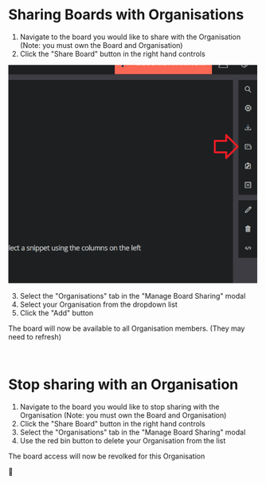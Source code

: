 # Sharing Boards with Organisations

1. Navigate to the board you would like to share with the Organisation (Note: you must own the Board and Organisation)
2. Click the "Share Board" button in the right hand controls

<img src="https://github.com/OliBlade/3Cols/blob/master/DocImages/ShareBoardsButton.png?raw=true" 
alt="Share Boards Button Image" width="500" />

3. Select the "Organisations" tab in the "Manage Board Sharing" modal
4. Select your Organisation from the dropdown list
5. Click the "Add" button

The board will now be available to all Organisation members. (They may need to refresh)

</br>

# Stop sharing with an Organisation

1. Navigate to the board you would like to stop sharing with the Organisation (Note: you must own the Board and Organisation)
2. Click the "Share Board" button in the right hand controls
3. Select the "Organisations" tab in the "Manage Board Sharing" modal
4. Use the red bin button to delete your Organisation from the list 

The board access will now be revolked for this Organisation

🎉

